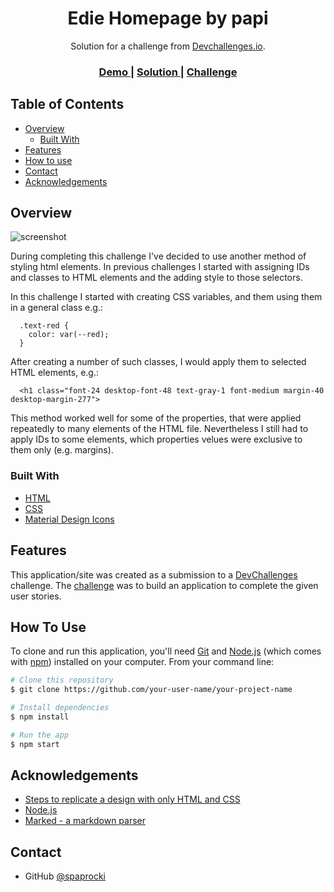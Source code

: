 <!-- Please update value in the {}  -->

<h1 align="center">Edie Homepage by papi</h1>

<div align="center">
   Solution for a challenge from  <a href="http://devchallenges.io" target="_blank">Devchallenges.io</a>.
</div>

<div align="center">
  <h3>
    <a href="https://papi-edie-homepage.netlify.app">
      Demo
    </a>
    <span> | </span>
    <a href="https://github.com/spaprocki/edie-homepage">
      Solution
    </a>
    <span> | </span>
    <a href="https://devchallenges.io/challenges/xobQBuf8zWWmiYMIAZe0">
      Challenge
    </a>
  </h3>
</div>

<!-- TABLE OF CONTENTS -->

## Table of Contents

- [Overview](#overview)
  - [Built With](#built-with)
- [Features](#features)
- [How to use](#how-to-use)
- [Contact](#contact)
- [Acknowledgements](#acknowledgements)

<!-- OVERVIEW -->

## Overview

![screenshot](https://spaprocki.github.io/hosted-assets/edie-homepage-screenshot.PNG)


During completing this challenge I've decided to use another method of styling html elements. In previous challenges I started with assigning IDs and classes to HTML elements and the adding style to those selectors.

In this challenge I started with creating CSS variables, and them using them in a general class e.g.:

```
  .text-red {
    color: var(--red);
  }
```

After creating a number of such classes, I would apply them to selected HTML elements, e.g.:

```
  <h1 class="font-24 desktop-font-48 text-gray-1 font-medium margin-40 desktop-margin-277">
```

This method worked well for some of the properties, that were applied repeatedly to many elements of the HTML file. Nevertheless I still had to apply IDs to some elements, which properties velues were exclusive to them only (e.g. margins).

### Built With

<!-- This section should list any major frameworks that you built your project using. Here are a few examples.-->

- [HTML](https://developer.mozilla.org/pl/docs/Web/HTML)
- [CSS](https://developer.mozilla.org/pl/docs/Web/CSS)
- [Material Design Icons](https://materialdesignicons.com/)

## Features

<!-- List the features of your application or follow the template. Don't share the figma file here :) -->

This application/site was created as a submission to a [DevChallenges](https://devchallenges.io/challenges) challenge. The [challenge](https://devchallenges.io/challenges/xobQBuf8zWWmiYMIAZe0) was to build an application to complete the given user stories.

## How To Use

<!-- Example: -->

To clone and run this application, you'll need [Git](https://git-scm.com) and [Node.js](https://nodejs.org/en/download/) (which comes with [npm](http://npmjs.com)) installed on your computer. From your command line:

```bash
# Clone this repository
$ git clone https://github.com/your-user-name/your-project-name

# Install dependencies
$ npm install

# Run the app
$ npm start
```

## Acknowledgements

<!-- This section should list any articles or add-ons/plugins that helps you to complete the project. This is optional but it will help you in the future. For example -->

- [Steps to replicate a design with only HTML and CSS](https://devchallenges-blogs.web.app/how-to-replicate-design/)
- [Node.js](https://nodejs.org/)
- [Marked - a markdown parser](https://github.com/chjj/marked)

## Contact

- GitHub [@spaprocki](https://github.com/spaprocki)

